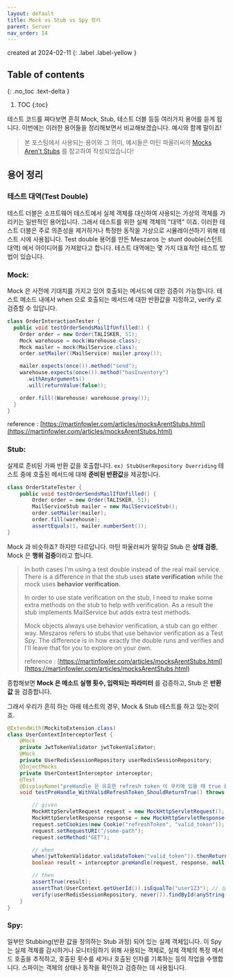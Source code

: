 ```yaml
---
layout: default
title: Mock vs Stub vs Spy 정리
parent: Server
nav_order: 14
---
```


created at 2024-02-11
{: .label .label-yellow }

## Table of contents
{: .no_toc .text-delta }

1. TOC
{:toc}

테스트 코드를 짜다보면 흔히 Mock, Stub, 테스트 더블 등등 여러가지 용어를 듣게 됩니다. 이번에는 이러한 용어들을 정리해보면서 비교해보겠습니다. 
예시와 함께 말이죠!
> 본 포스팅에서 사용되는 용어와 그 의미, 예시들은 마틴 파울러씨의 [Mocks Aren't Stubs](https://martinfowler.com/articles/mocksArentStubs.html) 를 참고하여 작성되었습니다!

## 용어 정리

### 테스트 대역(Test Double)
테스트 더블은 소프트웨어 테스트에서 실제 객체를 대신하여 사용되는 가상의 객체를 가리키는 일반적인 용어입니다. 그래서 테스트를 위한 실체 객체의 "대역" 이죠. 
이러한 테스트 더블은 주로 의존성을 제거하거나 특정한 동작을 가상으로 시뮬레이션하기 위해 테스트 시에 사용됩니다.
Test double 용어를 만든 Meszaros 는 stunt double(스턴트 대역) 에서 아이디어를 가져왔다고 합니다. 
테스트 대역에는 몇 가지 대표적인 테스트 방법이 있습니다.

### **Mock**:
Mock 은 사전에 기대치를 가지고 있어 호출되는 메서드에 대한 검증이 가능합니다. 테스트 메소드 내에서 when 으로 호출되는 메서드에 대한 반환값을 지정하고, verify 로 검증할 수 있답니다.

```java
class OrderInteractionTester {
  public void testOrderSendsMailIfUnfilled() {
    Order order = new Order(TALISKER, 51);
    Mock warehouse = mock(Warehouse.class);
    Mock mailer = mock(MailService.class);
    order.setMailer((MailService) mailer.proxy());

    mailer.expects(once()).method("send");
    warehouse.expects(once()).method("hasInventory")
      .withAnyArguments()
      .will(returnValue(false));

    order.fill((Warehouse) warehouse.proxy());
  }
}
```

reference : [https://martinfowler.com/articles/mocksArentStubs.html](https://martinfowler.com/articles/mocksArentStubs.html)

### **Stub**:
실제로 준비된 가짜 반환 값을 호출합니다. `ex) StubUserRepository Overriding`
테스트 중에 호출된 메서드에 대해 **준비된 반환값**을 제공합니다.

```java
class OrderStateTester {
    public void testOrderSendsMailIfUnfilled() {
        Order order = new Order(TALISKER, 51);
        MailServiceStub mailer = new MailServiceStub();
        order.setMailer(mailer);
        order.fill(warehouse);
        assertEquals(1, mailer.numberSent());
}
```

Mock 과 비슷하죠? 하지만 다르답니다. 마틴 파울러씨가 말하길 Stub 은 **상태 검증**, Mock 은 **행위 검증**이라고 합니다.

> In both cases I'm using a test double instead of the real mail service. There is a difference in that the stub uses **state verification** while the mock uses **behavior verification**.
> 
> In order to use state verification on the stub, I need to make some extra methods on the stub to help with verification. As a result the stub implements MailService but adds extra test methods.
>
> Mock objects always use behavior verification, a stub can go either way. Meszaros refers to stubs that use behavior verification as a Test Spy. The difference is in how exactly the double runs and verifies and I'll leave that for you to explore on your own.
> 
> reference : [https://martinfowler.com/articles/mocksArentStubs.html](https://martinfowler.com/articles/mocksArentStubs.html)

종합해보면 **Mock 은 메소드 실행 횟수, 입력되는 파라미터** 를 검증하고, Stub 은 **반환값** 을 검증합니다.

그래서 우리가 흔히 하는 아래 테스트의 경우, Mock & Stub 테스트를 하고 있는것이죠.

```java
@ExtendWith(MockitoExtension.class)
class UserContextInterceptorTest {
    @Mock
    private JwtTokenValidator jwtTokenValidator;
    @Mock
    private UserRedisSessionRepository userRedisSessionRepository;
    @InjectMocks
    private UserContextInterceptor interceptor;
    @Test
    @DisplayName("preHandle 은 유효한 refresh token 이 쿠키에 있을 때 true 를 반환합니다")
    void testPreHandle_WithValidRefreshToken_ShouldReturnTrue() throws Exception {

        // given
        MockHttpServletRequest request = new MockHttpServletRequest();
        MockHttpServletResponse response = new MockHttpServletResponse();
        request.setCookies(new Cookie("refreshToken", "valid_token"));
        request.setRequestURI("/some-path");
        request.setMethod("GET");

        // when
        when(jwtTokenValidator.validateToken("valid_token")).thenReturn("user123"); // Mock 객체에 반환 값을 정의하는 Stub
        boolean result = interceptor.preHandle(request, response, null);

        // then
        assertTrue(result); 
        assertThat(UserContext.getUserId()).isEqualTo("user123"); // 상태 검증
        verify(userRedisSessionRepository, never()).findById(anyString()); // 행위 검증
    }
}
```

### **Spy**:
일부만 Stubbing(반환 값을 정의하는 Stub 과정) 되어 있는 실제 객체입니다. 
이 Spy 는 실제 객체를 감시하거나 모니터링하기 위해 사용되는 객체로, 실제 객체의 특정 메서드 호출을 추적하고, 호출된 횟수를 세거나 호출된 인자를 기록하는 등의 작업을 수행합니다. 
스파이는 객체의 상태나 동작을 확인하고 검증하는 데 사용됩니다.

